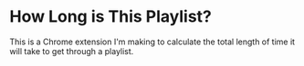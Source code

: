 # How Long is This Playlist?
This is a Chrome extension I'm making to calculate the total length of time it will take to get through a playlist. 
